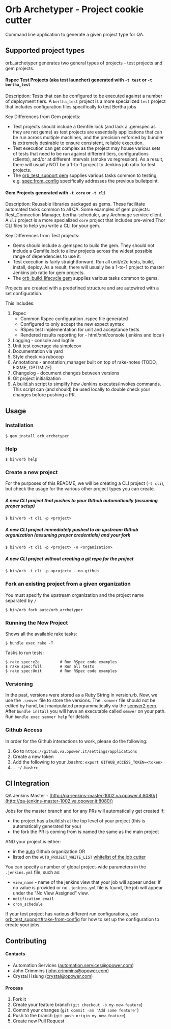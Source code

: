# Orb Archetyper - Project cookie cutter

Command line application to generate a given project type for QA.

## Supported project types

orb_archetyper generates two general types of projects - test projects and gem projects.

#### Rspec Test Projects (aka test launcher) generated with `-t test` or `-t bertha_test`

Description: Tests that can be configured to be executed against a number of deployment tiers. A `bertha_test` project is a more specialized `test` project that includes configuration files specifically to test Bertha jobs

Key Differences from Gem projects:
 - Test projects should include a Gemfile.lock (and lack a .gemspec as they are not gems) as test projects are essentially applications that can be run across multiple machines, and the precision enforced by bundler is extremely desirable to ensure consistent, reliable execution.
 - Test execution can get complex as the project may house various sets of tests that need to be run against different tiers, configurations (clients), and/or at different intervals (smoke vs regression). As a result, there will usually NOT be a 1-to-1 project to Jenkins job ratio for test projects.
 - The [orb_test_support gem](https://github.va.opower.it/auto/orb_test_support) supplies various tasks common to testing, e.g. [spec:from_config](https://github.va.opower.it/auto/orb_test_support#rake-from-config) specifically addresses the previous bulletpoint.

#### Gem Projects generated with `-t core` or `-t cli`

Description: Reusable libraries packaged as gems. These facilitate automated tasks common to all QA. Some examples of gem projects: Rest_Connection Manager, bertha-scheduler, any Archmage service client. A `cli` project is a more specialized `core` project that includes pre-wired Thor CLI files to help you write a CLI for your gem.

Key Differences from Test projects:
 - Gems should include a .gemspec to build the gem. They should not include a Gemfile.lock to allow projects across the widest possible range of dependencies to use it.
 - Test execution is fairly straightforward. Run all unit/e2e tests, build, install, deploy. As a result, there will usually be a 1-to-1 project to master Jenkins job ratio for gem projects.
 - The [orb_build_lifecycle gem](https://github.va.opower.it/auto/orb_build_lifecycle) supplies various tasks common to gems.

Projects are created with a predefined structure and are autowired with a set configuration.

This includes:

1. Rspec
    - Common Rspec configuration .rspec file generated
    - Configured to only accept the new expect syntax
    - RSpec test implementation for unit and acceptance tests
    - Rendered results reporting for - html/xml/console (jenkins and local)
2. Logging - console and logfile
3. Unit test coverage via simplecov
4. Documentation via yard
5. Style check via rubocop
6. Annotations - annotation_manager built on top of rake-notes (TODO, FIXME, OPTIMIZE)
7. Changelog - document changes between versions
8. Git project initialization
9. A build.sh script to simplify how Jenkins executes/invokes commands. This script can (and should) be used locally to double check your changes before pushing a PR.

## Usage

### Installation

    $ gem install orb_archetyper

### Help

    $ bin/orb help

### Create a new project

For the purposes of this README, we will be creating a CLI project (`-t cli`), but check the usage for the various other project types you can create.

##### A new CLI project that pushes to your Github automatically (assuming proper setup)

    $ bin/orb -t cli -p <project>

##### A new CLI project immediately pushed to an upstream Github organization (assuming proper credentials) and your fork

    $ bin/orb -t cli -p <project> -o <organization>

##### A new CLI project without creating a git repo for the project

    $ bin/orb -t cli -p <project> --no-github

### Fork an existing project from a given organization

You must specify the upstream organization and the project name separated by `/`

    $ bin/orb fork auto/orb_archetyper

### Running the New Project

Shows all the available rake tasks:

    $ bundle exec rake -T

Tasks to run tests:

    $ rake spec:e2e         # Run RSpec code examples
    $ rake spec:full        # Run all tests
    $ rake spec:Unit        # Run RSpec code examples

### Versioning

In the past, versions were stored as a Ruby String in version.rb. Now, we use the `.semver` file to store the versions.
The `.semver` file should not be edited by hand, but manipulated programmatically via the
[semver2 gem](https://rubygems.org/gems/semver2). After `bundle install` you will have an executable called `semver`
on your path. Run `bundle exec semver help` for details.

### Github Access

In order for the Github interactions to work, please do the following:

1. Go to `https://github.va.opower.it/settings/applications`
2. Create a new token
3. Add the following to your .bashrc: `export GITHUB_ACCESS_TOKEN=<token>`
4. `. ~/.bashrc`

## CI Integration

QA Jenkins Master - [http://qa-jenkins-master-1002.va.opower.it:8080/](http://qa-jenkins-master-1002.va.opower.it:8080/)

Jobs for the master branch and for any PRs will automatically get created if:

- the project has a build.sh at the top level of your project (this is automatically generated for you)
- the fork the PR is coming from is named the same as the main project

AND your project is either:

- in the [auto](https://github.va.opower.it/auto) Github organization OR
- listed on the `AUTO_PROJECT_WHITE_LIST` [whitelist of the job cutter](https://github.va.opower.it/auto/jenkins-seed/blob/master/src/main/groovy/opower/xweb/jenkins/jobs/JobWhiteLists.groovy)

You can specify a number of global project-wide parameters in the `.jenkins.yml` file, such as:

- `view_name`  - name of the jenkins view that your job will appear under. If no value is provided or no `.jenkins.yml` file is found, the job will appear under the "No View Assigned" view.
- `notification_email`
- `cron_schedule`

If your test project has various different run configurations, see [orb_test_support#rake-from-config](https://github.va.opower.it/auto/orb_test_support#rake-from-config) for how to set up the configuration to create your jobs.

## Contributing

#### Contacts
- Automation Services (automation.services@opower.com)
- John Crimmins (john.crimmins@opower.com)
- Crystal Hsiung (crystal@opower.com)

#### Process
1. Fork it
2. Create your feature branch (`git checkout -b my-new-feature`)
3. Commit your changes (`git commit -am 'Add some feature'`)
4. Push to the branch (`git push origin my-new-feature`)
5. Create new Pull Request
